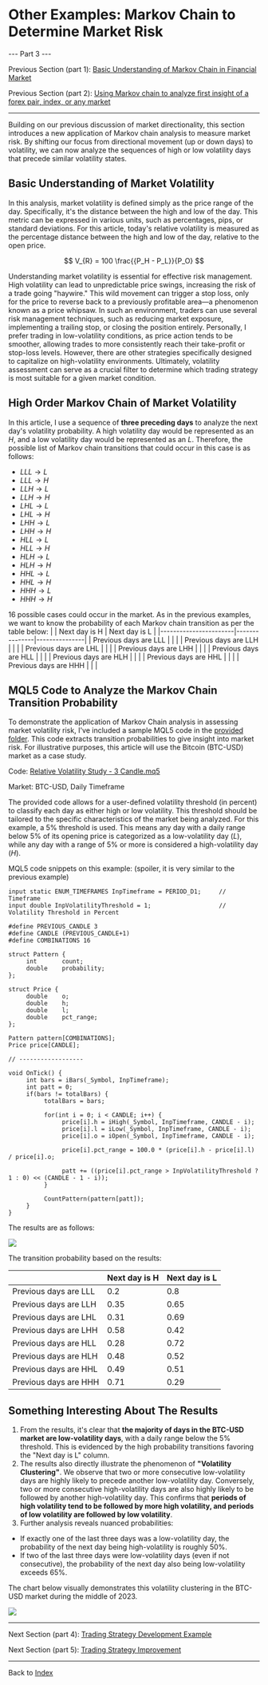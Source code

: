 # Other Examples: Markov Chain to Determine Market Risk
--- Part 3 ---

Previous Section (part 1): [Basic Understanding of Markov Chain in Financial Market](https://github.com/handiko/Markov-Chain-In-Financial-Market/blob/main/README.md)

Previous Section (part 2): [Using Markov chain to analyze first insight of a forex pair, index, or any market](https://github.com/handiko/Markov-Chain-UpDown-Day/blob/main/README.md)

---

Building on our previous discussion of market directionality, this section introduces a new application of Markov chain analysis to measure market risk. By shifting our focus from directional movement (up or down days) to volatility, we can now analyze the sequences of high or low volatility days that precede similar volatility states.

## Basic Understanding of Market Volatility
In this analysis, market volatility is defined simply as the price range of the day. Specifically, it's the distance between the high and low of the day. This metric can be expressed in various units, such as percentages, pips, or standard deviations. For this article, today's relative volatility is measured as the percentage distance between the high and low of the day, relative to the open price.

$$
V_{R} = 100 \frac{{P_H - P_L}}{P_O}
$$

Understanding market volatility is essential for effective risk management. High volatility can lead to unpredictable price swings, increasing the risk of a trade going "haywire." This wild movement can trigger a stop loss, only for the price to reverse back to a previously profitable area—a phenomenon known as a price whipsaw. In such an environment, traders can use several risk management techniques, such as reducing market exposure, implementing a trailing stop, or closing the position entirely.
Personally, I prefer trading in low-volatility conditions, as price action tends to be smoother, allowing trades to more consistently reach their take-profit or stop-loss levels. However, there are other strategies specifically designed to capitalize on high-volatility environments. Ultimately, volatility assessment can serve as a crucial filter to determine which trading strategy is most suitable for a given market condition.

## High Order Markov Chain of Market Volatility
In this article, I use a sequence of **three preceding days** to analyze the next day's volatility probability. A high volatility day would be represented as an $H$, and a low volatility day would be represented as an $L$.
Therefore, the possible list of Markov chain transitions that could occur in this case is as follows:
* $LLL \to L$
* $LLL \to H$
* $LLH \to L$
* $LLH \to H$
* $LHL \to L$
* $LHL \to H$
* $LHH \to L$
* $LHH \to H$
* $HLL \to L$
* $HLL \to H$
* $HLH \to L$
* $HLH \to H$
* $HHL \to L$
* $HHL \to H$
* $HHH \to L$
* $HHH \to H$

16 possible cases could occur in the market.
As in the previous examples, we want to know the probability of each Markov chain transition as per the table below:
|                       | Next day is H | Next day is L |
|-----------------------|---------------|---------------|
| Previous days are LLL |               |               |
| Previous days are LLH |               |               |
| Previous days are LHL |               |               |
| Previous days are LHH |               |               |
| Previous days are HLL |               |               |
| Previous days are HLH |               |               |
| Previous days are HHL |               |               |
| Previous days are HHH |               |               |

## MQL5 Code to Analyze the Markov Chain Transition Probability
To demonstrate the application of Markov Chain analysis in assessing market volatility risk, I've included a sample MQL5 code in the [provided folder](https://github.com/handiko/Other-Examples-Markov-Chain-In-Financial-Market-Risk/tree/main/MQL5%20Code). This code extracts transition probabilities to give insight into market risk. For illustrative purposes, this article will use the Bitcoin (BTC-USD) market as a case study.

Code: [Relative Volatility Study - 3 Candle.mq5](https://github.com/handiko/Other-Examples-Markov-Chain-In-Financial-Market-Risk/blob/main/MQL5%20Code/Relative%20Volatility%20Study%20-%203%20Candle.mq5)

Market: BTC-USD, Daily Timeframe

The provided code allows for a user-defined volatility threshold (in percent) to classify each day as either high or low volatility. This threshold should be tailored to the specific characteristics of the market being analyzed. For this example, a 5% threshold is used. This means any day with a daily range below 5% of its opening price is categorized as a low-volatility day ($L$), while any day with a range of 5% or more is considered a high-volatility day ($H$).

MQL5 code snippets on this example: (spoiler, it is very similar to the previous example)
```mql5
input static ENUM_TIMEFRAMES InpTimeframe = PERIOD_D1;     // Timeframe
input double InpVolatilityThreshold = 1;                   // Volatility Threshold in Percent

#define PREVIOUS_CANDLE 3
#define CANDLE (PREVIOUS_CANDLE+1)
#define COMBINATIONS 16

struct Pattern {
     int       count;
     double    probability;
};

struct Price {
     double    o;
     double    h;
     double    l;
     double    pct_range;
};

Pattern pattern[COMBINATIONS];
Price price[CANDLE];

// ------------------

void OnTick() {
     int bars = iBars(_Symbol, InpTimeframe);
     int patt = 0;
     if(bars != totalBars) {
          totalBars = bars;

          for(int i = 0; i < CANDLE; i++) {
               price[i].h = iHigh(_Symbol, InpTimeframe, CANDLE - i);
               price[i].l = iLow(_Symbol, InpTimeframe, CANDLE - i);
               price[i].o = iOpen(_Symbol, InpTimeframe, CANDLE - i);

               price[i].pct_range = 100.0 * (price[i].h - price[i].l) / price[i].o;

               patt += ((price[i].pct_range > InpVolatilityThreshold ? 1 : 0) << (CANDLE - 1 - i));
          }

          CountPattern(pattern[patt]);
     }
}

```

The results are as follows:

![](./3-candle-market-risk.png)

The transition probability based on the results:

|                       | Next day is H | Next day is L |
|-----------------------|---------------|---------------|
| Previous days are LLL | 0.2           | 0.8           |
| Previous days are LLH | 0.35          | 0.65          |
| Previous days are LHL | 0.31          | 0.69          |
| Previous days are LHH | 0.58          | 0.42          |
| Previous days are HLL | 0.28          | 0.72          |
| Previous days are HLH | 0.48          | 0.52          |
| Previous days are HHL | 0.49          | 0.51          |
| Previous days are HHH | 0.71          | 0.29          |

## Something Interesting About The Results
1. From the results, it's clear that **the majority of days in the BTC-USD market are low-volatility days**, with a daily range below the 5% threshold. This is evidenced by the high probability transitions favoring the "Next day is L" column.
2. The results also directly illustrate the phenomenon of **"Volatility Clustering"**. We observe that two or more consecutive low-volatility days are highly likely to precede another low-volatility day. Conversely, two or more consecutive high-volatility days are also highly likely to be followed by another high-volatility day. This confirms that **periods of high volatility tend to be followed by more high volatility, and periods of low volatility are followed by low volatility**.
3. Further analysis reveals nuanced probabilities:
* If exactly one of the last three days was a low-volatility day, the probability of the next day being high-volatility is roughly 50%.
* If two of the last three days were low-volatility days (even if not consecutive), the probability of the next day also being low-volatility exceeds 65%.

The chart below visually demonstrates this volatility clustering in the BTC-USD market during the middle of 2023.

![](./BTCUSDDaily.png)

---

Next Section (part 4): [Trading Strategy Development Example](https://github.com/handiko/Trading-Strategy-Development-Example/blob/main/README.md)

Next Section (part 5): [Trading Strategy Improvement](https://github.com/handiko/Improvement-to-an-existing-strategy/blob/main/README.md)

---

Back to [Index](https://github.com/handiko/handiko/blob/master/README.md)
